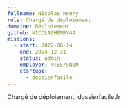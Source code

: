```yaml
---
fullname: Nicolas Henry
role: Chargé de déploiement
domaine: Déploiement
github: NICOLASHENRY44
missions:
  - start: 2022-06-14
    end: 2024-12-31
    status: admin
    employer: MTES/SNUM
    startups:
      - dossierfacile
---
```

Chargé de déploiement, dossierfacile.fr
